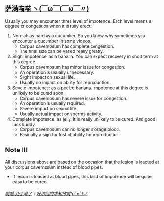 ## [萨满喵喵 ヽ(￣ω￣(￣ω￣〃)](https://emlvirus.github.io/)

Usually you may encounter three level of impotence. Each level means a degree of congestion when it is fully erect:

1. Normal: as hard as a cucumber. So you know why sometimes you encounter a cucumber in some videos.
    * Corpus cavernosum has complete congestion.
    * The final size can be varied really greatly.
2. Slight impotence: as a banana. You can expect recovery in short term at this degree.
    * Corpus cavernosum has minor issue for congestion.
    * An operation is usually unnecessary.
    * Slight impact on sexual life.
    * Usually no impact on ability for reproduction.
3. Severe impotence: as a peeled banana. Impotence at this degree is unlikely to be cured soon.
    * Corpus cavernosum has severe issue for congestion.
    * An operation is usually required.
    * Severe impact on sexual life.
    * Usually actual impact on sperms activity.
4. Complete impotence: as jelly. It is really unlikely to be cured. And good luck buddy.
    * Corpus cavernosum can no longer storage blood.
    * Basically a sign for lost of ability for reproduction.

## Note !!!

All discussions above are based on the occasion that the lesion is loacted at your corpus cavernosum instead of blood pipes.
* If lesion is loacted at blood pipes, this kind of impotence will be quite easy to be cured.

###### [啊啦 乃手滑了](.../)｜[好浓烈的求知欲呢(oﾟvﾟ)ノ](https://emlvirus.github.io/personalbase/homepage.html)
